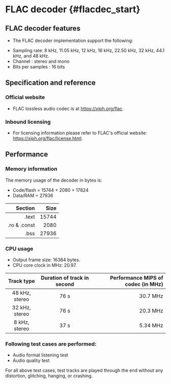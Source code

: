 # FLAC decoder {#flacdec_start}

## FLAC decoder features
- The FLAC decoder implementation support the following:
+ Sampling rate: 8 kHz, 11.05 kHz, 12 kHz, 16 kHz, 22.50 kHz, 32 kHz, 44.1 kHz, and 48 kHz.
+ Channel :	stereo and mono
+ Bits per samples : 16 bits

## Specification and reference

### Official website
* FLAC lossless audio codec is at https://xiph.org/flac.

### Inbound licensing
* For licensing information please refer to FLAC's official website: https://xiph.org/flac/license.html.

## Performance

### Memory information
The memory usage of the decoder in bytes is:
* Code/flash    = 15744 + 2080 = 17824
* Data/RAM      = 27936

| Section | Size |
|--------:|-----:|
| .text |  15744 |
| .ro & .const | 2080 |
| .bss | 27936 |


### CPU usage
* Output frame size: 16384 bytes.
* CPU core clock in MHz: 20.97.

| Track type | Duration of track in second |  Performance MIPS of codec (in MHz) |
|:----------:|:---------------------------:|------------------------------------:|
|48 kHz, stereo| 76 s | 30.7 MHz  |
|32 kHz, stereo| 76 s | 20.3 MHz  |
|8 kHz, stereo| 37 s | 5.34 MHz |

### Following test cases are performed:
* Audio format listening test
* Audio quality test

For all above test cases, test tracks are played through the end without any distortion, glitching, hanging, or crashing.



